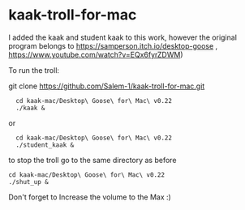 # kaak-troll-for-mac
I added the kaak and student kaak to this work, however the original program belongs to https://samperson.itch.io/desktop-goose , https://www.youtube.com/watch?v=EQx6fyrZDWM)

To run the troll:

git clone https://github.com/Salem-1/kaak-troll-for-mac.git
```
  cd kaak-mac/Desktop\ Goose\ for\ Mac\ v0.22
  ./kaak &
```
or
```
  cd kaak-mac/Desktop\ Goose\ for\ Mac\ v0.22
  ./student_kaak &
```
to stop the troll go to the same directory as before
  ```
  cd kaak-mac/Desktop\ Goose\ for\ Mac\ v0.22
  ./shut_up &
```

Don't forget to Increase the volume to the Max :)
